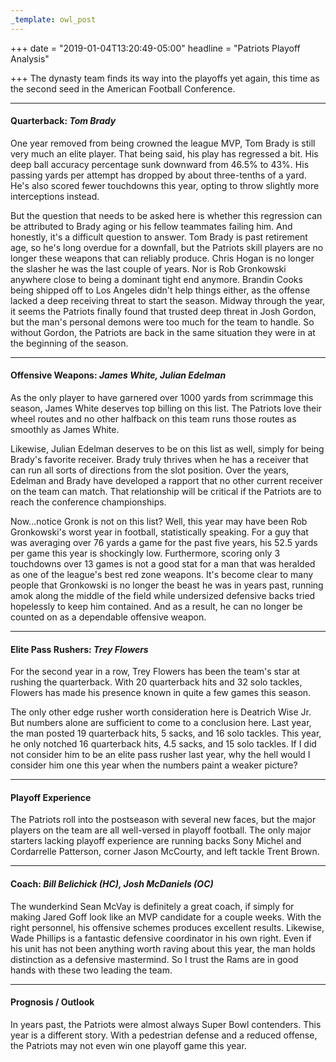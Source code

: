 ```yaml
---
_template: owl_post
---
```


+++
date = "2019-01-04T13:20:49-05:00"
headline = "Patriots Playoff Analysis"

+++
The dynasty team finds its way into the playoffs yet again, this time as the second seed in the American Football Conference.

***

#### Quarterback: _Tom Brady_

One year removed from being crowned the league MVP, Tom Brady is still very much an elite player. That being said, his play has regressed a bit. His deep ball accuracy percentage sunk downward from 46.5% to 43%. His passing yards per attempt has dropped by about three-tenths of a yard. He's also scored fewer touchdowns this year, opting to throw slightly more interceptions instead.

But the question that needs to be asked here is whether this regression can be attributed to Brady aging or his fellow teammates failing him. And honestly, it's a difficult question to answer. Tom Brady is past retirement age, so he's long overdue for a downfall, but the Patriots skill players are no longer these weapons that can reliably produce. Chris Hogan is no longer the slasher he was the last couple of years. Nor is Rob Gronkowski anywhere close to being a dominant tight end anymore. Brandin Cooks being shipped off to Los Angeles didn't help things either, as the offense lacked a deep receiving threat to start the season. Midway through the year, it seems the Patriots finally found that trusted deep threat in Josh Gordon, but the man's personal demons were too much for the team to handle. So without Gordon, the Patriots are back in the same situation they were in at the beginning of the season.

***

#### Offensive Weapons: _James White, Julian Edelman_

As the only player to have garnered over 1000 yards from scrimmage this season, James White deserves top billing on this list. The Patriots love their wheel routes and no other halfback on this team runs those routes as smoothly as James White.

Likewise, Julian Edelman deserves to be on this list as well, simply for being Brady's favorite receiver. Brady truly thrives when he has a receiver that can run all sorts of directions from the slot position. Over the years, Edelman and Brady have developed a rapport that no other current receiver on the team can match. That relationship will be critical if the Patriots are to reach the conference championships.

Now...notice Gronk is not on this list?  Well, this year may have been Rob Gronkowski's worst year in football, statistically speaking. For a guy that was averaging over 76 yards a game for the past five years, his 52.5 yards per game this year is shockingly low. Furthermore, scoring only 3 touchdowns over 13 games is not a good stat for a man that was heralded as one of the league's best red zone weapons. It's become clear to many people that Gronkowski is no longer the beast he was in years past, running amok along the middle of the field while undersized defensive backs tried hopelessly to keep him contained. And as a result, he can no longer be counted on as a dependable offensive weapon.

***

#### Elite Pass Rushers: _Trey Flowers_

For the second year in a row, Trey Flowers has been the team's star at rushing the quarterback. With 20 quarterback hits and 32 solo tackles, Flowers has made his presence known in quite a few games this season.

The only other edge rusher worth consideration here is Deatrich Wise Jr. But numbers alone are sufficient to come to a conclusion here. Last year, the man posted 19 quarterback hits, 5 sacks, and 16 solo tackles. This year, he only notched 16 quarterback hits, 4.5 sacks, and 15 solo tackles. If I did not consider him to be an elite pass rusher last year, why the hell would I consider him one this year when the numbers paint a weaker picture?

***

#### Playoff Experience

The Patriots roll into the postseason with several new faces, but the major players on the team are all well-versed in playoff football. The only major starters lacking playoff experience are running backs Sony Michel and Cordarrelle Patterson, corner Jason McCourty, and left tackle Trent Brown.

***

#### Coach: _Bill Belichick (HC), Josh McDaniels (OC)_

The wunderkind Sean McVay is definitely a great coach, if simply for making Jared Goff look like an MVP candidate for a couple weeks. With the right personnel, his offensive schemes produces excellent results. Likewise, Wade Phillips is a fantastic defensive coordinator in his own right. Even if his unit has not been anything worth raving about this year, the man holds distinction as a defensive mastermind. So I trust the Rams are in good hands with these two leading the team.

***

#### Prognosis / Outlook

In years past, the Patriots were almost always Super Bowl contenders. This year is a different story. With a pedestrian defense and a reduced offense, the Patriots may not even win one playoff game this year.

